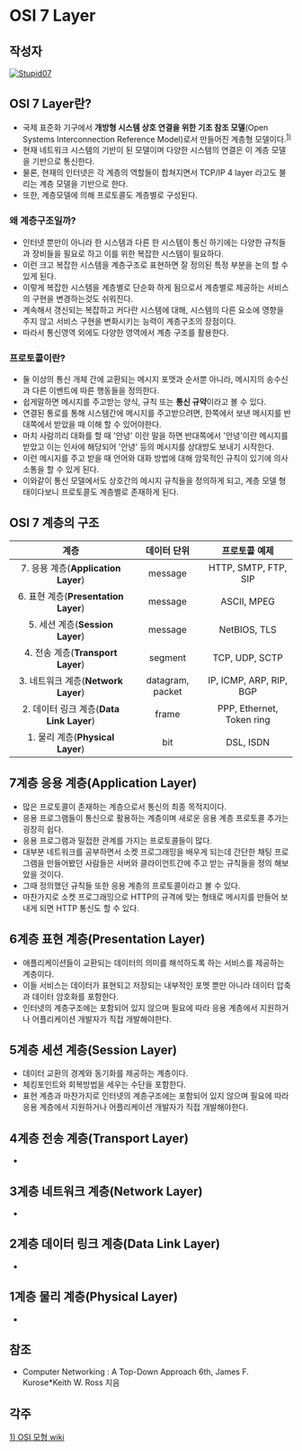 # **OSI 7 Layer**

## 작성자
[![Stupid07](https://avatars1.githubusercontent.com/u/35564566?s=100&v=4)](https://github.com/Stupid07)

## OSI 7 Layer란?
- 국제 표준화 기구에서 **개방형 시스템 상호 연결을 위한 기초 참조 모델**(Open Systems Interconnection Reference Model)로서 만들어진 계층형 모델이다.<sup>[1)](#ref1)</sup>
- 현재 네트워크 시스템의 기반이 된 모델이며 다양한 시스템의 연결은 이 계층 모델을 기반으로 통신한다.
- 물론, 현재의 인터넷은 각 계층의 역할들이 합쳐지면서 TCP/IP 4 layer 라고도 불리는 계층 모델을 기반으로 한다.
- 또한, 계층모델에 의해 프로토콜도 계층별로 구성된다.

### 왜 계층구조일까?
- 인터넷 뿐만이 아니라 한 시스템과 다른 한 시스템이 통신 하기에는 다양한 규칙들과 장비들을 필요로 하고 이를 위한 복잡한 시스템이 필요하다.
- 이런 크고 복잡한 시스템을 계층구조로 표현하면 잘 정의된 특정 부분을 논의 할 수 있게 된다.
- 이렇게 복잡한 시스템을 계층별로 단순화 하게 됨으로서 계층별로 제공하는 서비스의 구현을 변경하는것도 쉬워진다.
- 계속해서 갱신되는 복잡하고 커다란 시스템에 대해, 시스템의 다른 요소에 영향을 주지 않고 서비스 구현을 변화시키는 능력이 계층구조의 장점이다.
- 따라서 통신영역 외에도 다양한 영역에서 계층 구조를 활용한다.

### 프로토콜이란?
- 둘 이상의 통신 개체 간에 교환되는 메시지 포맷과 순서뿐 아니라, 메시지의 송수신과 다른 이벤트에 따른 행동들을 정의한다.
- 쉽게말하면 메시지를 주고받는 양식, 규칙 또는 **통신 규약**이라고 볼 수 있다.
- 연결된 통로를 통해 시스템간에 메시지를 주고받으려면, 한쪽에서 보낸 메시지를 반대쪽에서 받았을 때 이해 할 수 있어야한다.
- 마치 사람끼리 대화를 할 때 '안녕' 이란 말을 하면 반대쪽에서 '안녕'이란 메시지를 받았고 이는 인사에 해당되어 '안녕' 등의 메시지를 상대방도 보내기 시작한다.
- 이런 메시지를 주고 받을 때 언어와 대화 방법에 대해 암묵적인 규칙이 있기에 의사소통을 할 수 있게 된다.
- 이와같이 통신 모델에서도 상호간의 메시지 규칙들을 정의하게 되고, 계층 모델 형태이다보니 프로토콜도 계층별로 존재하게 된다.

## OSI 7 계층의 구조

|<center>계층</center>|<center>데이터 단위</center>|<center>프로토콜 예제</center>|
|:---:|:---:|:--:|
|<center>7. 응용 계층(**Application Layer**)</center>|<center>message</center>|<center>HTTP, SMTP, FTP, SIP</center>|
|<center>6. 표현 계층(**Presentation Layer**)</center>|<center>message</center>|<center>ASCII, MPEG</center>|
|<center>5. 세션 계층(**Session Layer**)</center>|<center>message</center>|<center>NetBIOS, TLS</center>|
|<center>4. 전송 계층(**Transport Layer**)</center>|<center>segment</center>|<center>TCP, UDP, SCTP</center>|
|<center>3. 네트워크 계층(**Network Layer**)</center>|<center>datagram, packet</center>|<center>IP, ICMP, ARP, RIP, BGP</center>|
|<center>2. 데이터 링크 계층(**Data Link Layer**)</center>|<center>frame</center>|<center>PPP, Ethernet, Token ring</center>|
|<center>1. 물리 계층(**Physical Layer**)</center>|<center>bit</center>|<center>DSL, ISDN</center>|

## 7계층 응용 계층(Application Layer)
- 많은 프로토콜이 존재하는 계층으로서 통신의 최종 목적지이다.
- 응용 프로그램들이 통신으로 활용하는 계층이며 새로운 응용 계층 프로토콜 추가는 굉장히 쉽다.
- 응용 프로그램과 밀접한 관계를 가지는 프로토콜들이 많다.
- 대부분 네트워크를 공부하면서 소켓 프로그래밍을 배우게 되는데 간단한 채팅 프로그램을 만들어봤던 사람들은 서버와 클라이언트간에 주고 받는 규칙들을 정의 해보았을 것이다.
- 그때 정의했던 규칙들 또한 응용 계층의 프로토콜이라고 볼 수 있다.
- 마찬가지로 소켓 프로그래밍으로 HTTP의 규격에 맞는 형태로 메시지를 만들어 보내게 되면 HTTP 통신도 할 수 있다.

## 6계층 표현 계층(Presentation Layer)
- 애플리케이션들이 교환되는 데이터의 의미를 해석하도록 하는 서비스를 제공하는 계층이다.
- 이들 서비스는 데이터가 표현되고 저장되는 내부적인 포멧 뿐만 아니라 데이터 압축과 데이터 암호화를 포함한다.
- 인터넷의 계층구조에는 포함되어 있지 않으며 필요에 따라 응용 계층에서 지원하거나 어플리케이션 개발자가 직접 개발해야한다.

## 5계층 세션 계층(Session Layer)
- 데이터 교환의 경계와 동기화를 제공하는 계층이다.
- 체킹포인트와 회복방법을 세우는 수단을 포함한다.
- 표현 계층과 마찬가지로 인터넷의 계층구조에는 포함되어 있지 않으며 필요에 따라 응용 계층에서 지원하거나 어플리케이션 개발자가 직접 개발해야한다.

## 4계층 전송 계층(Transport Layer)
-

## 3계층 네트워크 계층(Network Layer)
-

## 2계층 데이터 링크 계층(Data Link Layer)
-

## 1계층 물리 계층(Physical Layer)
-


## 참조
- Computer Networking : A Top-Down Approach 6th, James F. Kurose*Keith W. Ross 지음


## 각주
<a id="ref1" href="https://ko.wikipedia.org/wiki/OSI_%EB%AA%A8%ED%98%95"> 1) OSI 모형 wiki </a>

